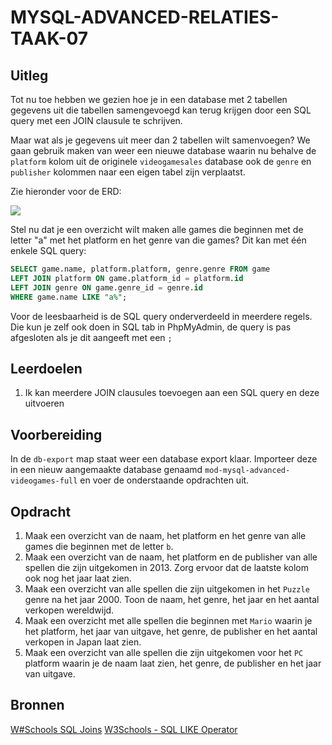 # MYSQL-ADVANCED-RELATIES-TAAK-07

## Uitleg

Tot nu toe hebben we gezien hoe je in een database met 2 tabellen gegevens uit die tabellen samengevoegd kan terug krijgen door een SQL query met een JOIN clausule te schrijven.

Maar wat als je gegevens uit meer dan 2 tabellen wilt samenvoegen? We gaan gebruik maken van weer een nieuwe database waarin nu behalve de `platform` kolom uit de originele `videogamesales` database ook de `genre` en `publisher` kolommen naar een eigen tabel zijn verplaatst.

Zie hieronder voor de ERD:

![](img/videogames-4tables-erd.jpg)

Stel nu dat je een overzicht wilt maken alle games die beginnen met de letter "a" met het platform en het genre van die games? Dit kan met één enkele SQL query:
```sql
SELECT game.name, platform.platform, genre.genre FROM game
LEFT JOIN platform ON game.platform_id = platform.id
LEFT JOIN genre ON game.genre_id = genre.id
WHERE game.name LIKE "a%";
```
Voor de leesbaarheid is de SQL query onderverdeeld in meerdere regels. Die kun je zelf ook doen in SQL tab in PhpMyAdmin, de query is pas afgesloten als je dit aangeeft met een `;`

 
## Leerdoelen

1. Ik kan meerdere JOIN clausules toevoegen aan een SQL query en deze uitvoeren

## Voorbereiding

In de `db-export` map staat weer een database export klaar. Importeer deze in een nieuw aangemaakte database genaamd `mod-mysql-advanced-videogames-full` en voer de onderstaande opdrachten uit.

## Opdracht

1. Maak een overzicht van de naam, het platform en het genre van alle games die beginnen met de letter `b`.
2. Maak een overzicht van de naam, het platform en de publisher van alle spellen die zijn uitgekomen in 2013. Zorg ervoor dat de laatste kolom ook nog het jaar laat zien.
3. Maak een overzicht van alle spellen die zijn uitgekomen in het `Puzzle` genre na het jaar 2000. Toon de naam, het genre, het jaar en het aantal verkopen wereldwijd.
4. Maak een overzicht met alle spellen die beginnen met `Mario` waarin je het platform, het jaar van uitgave, het genre, de publisher en het aantal verkopen in Japan laat zien.
5. Maak een overzicht van alle spellen die zijn uitgekomen voor het `PC` platform waarin je de naam laat zien, het genre, de publisher en het jaar van uitgave.

## Bronnen
[W#Schools SQL Joins](https://www.w3schools.com/sql/sql_join.asp)
[W3Schools - SQL LIKE Operator](https://www.w3schools.com/SQL/sql_like.asp)